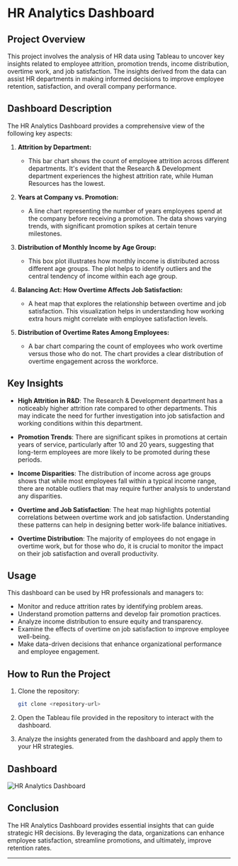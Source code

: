 
# HR Analytics Dashboard

## Project Overview

This project involves the analysis of HR data using Tableau to uncover key insights related to employee attrition, promotion trends, income distribution, overtime work, and job satisfaction. The insights derived from the data can assist HR departments in making informed decisions to improve employee retention, satisfaction, and overall company performance.

## Dashboard Description

The HR Analytics Dashboard provides a comprehensive view of the following key aspects:

1. **Attrition by Department:**
   - This bar chart shows the count of employee attrition across different departments. It's evident that the Research & Development department experiences the highest attrition rate, while Human Resources has the lowest.

2. **Years at Company vs. Promotion:**
   - A line chart representing the number of years employees spend at the company before receiving a promotion. The data shows varying trends, with significant promotion spikes at certain tenure milestones.

3. **Distribution of Monthly Income by Age Group:**
   - This box plot illustrates how monthly income is distributed across different age groups. The plot helps to identify outliers and the central tendency of income within each age group.

4. **Balancing Act: How Overtime Affects Job Satisfaction:**
   - A heat map that explores the relationship between overtime and job satisfaction. This visualization helps in understanding how working extra hours might correlate with employee satisfaction levels.

5. **Distribution of Overtime Rates Among Employees:**
   - A bar chart comparing the count of employees who work overtime versus those who do not. The chart provides a clear distribution of overtime engagement across the workforce.

## Key Insights

- **High Attrition in R&D**: The Research & Development department has a noticeably higher attrition rate compared to other departments. This may indicate the need for further investigation into job satisfaction and working conditions within this department.
  
- **Promotion Trends**: There are significant spikes in promotions at certain years of service, particularly after 10 and 20 years, suggesting that long-term employees are more likely to be promoted during these periods.

- **Income Disparities**: The distribution of income across age groups shows that while most employees fall within a typical income range, there are notable outliers that may require further analysis to understand any disparities.

- **Overtime and Job Satisfaction**: The heat map highlights potential correlations between overtime work and job satisfaction. Understanding these patterns can help in designing better work-life balance initiatives.

- **Overtime Distribution**: The majority of employees do not engage in overtime work, but for those who do, it is crucial to monitor the impact on their job satisfaction and overall productivity.

## Usage

This dashboard can be used by HR professionals and managers to:

- Monitor and reduce attrition rates by identifying problem areas.
- Understand promotion patterns and develop fair promotion practices.
- Analyze income distribution to ensure equity and transparency.
- Examine the effects of overtime on job satisfaction to improve employee well-being.
- Make data-driven decisions that enhance organizational performance and employee engagement.

## How to Run the Project

1. Clone the repository:
   ```bash
   git clone <repository-url>
   ```

2. Open the Tableau file provided in the repository to interact with the dashboard.

3. Analyze the insights generated from the dashboard and apply them to your HR strategies.

## Dashboard

![HR Analytics Dashboard](https://github.com/user-attachments/assets/5c14ec69-42e9-4567-b42d-f682973efd39)

## Conclusion

The HR Analytics Dashboard provides essential insights that can guide strategic HR decisions. By leveraging the data, organizations can enhance employee satisfaction, streamline promotions, and ultimately, improve retention rates.

--------------------------------------------------------------------------------------------------------------------------------------

